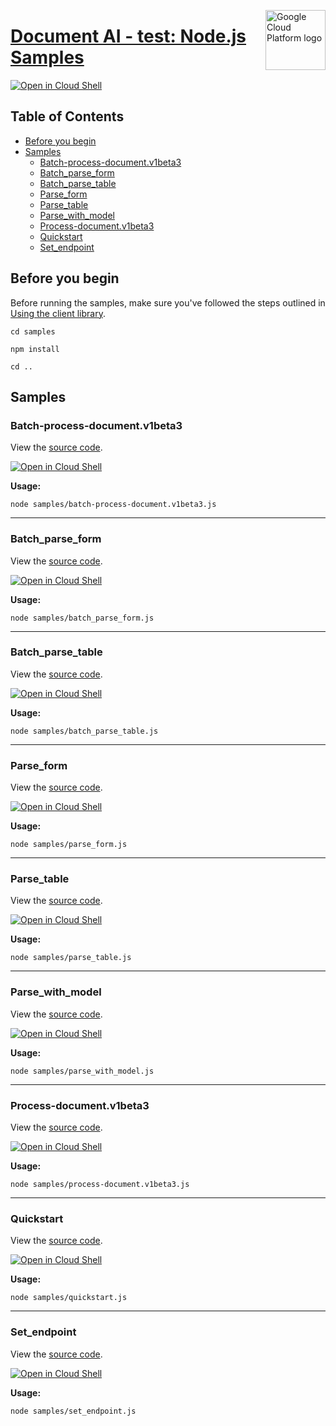 [//]: # "This README.md file is auto-generated, all changes to this file will be lost."
[//]: # "To regenerate it, use `python -m synthtool`."
<img src="https://avatars2.githubusercontent.com/u/2810941?v=3&s=96" alt="Google Cloud Platform logo" title="Google Cloud Platform" align="right" height="96" width="96"/>

# [Document AI - test: Node.js Samples](https://github.com/googleapis/nodejs-document-ai)

[![Open in Cloud Shell][shell_img]][shell_link]



## Table of Contents

* [Before you begin](#before-you-begin)
* [Samples](#samples)
  * [Batch-process-document.v1beta3](#batch-process-document.v1beta3)
  * [Batch_parse_form](#batch_parse_form)
  * [Batch_parse_table](#batch_parse_table)
  * [Parse_form](#parse_form)
  * [Parse_table](#parse_table)
  * [Parse_with_model](#parse_with_model)
  * [Process-document.v1beta3](#process-document.v1beta3)
  * [Quickstart](#quickstart)
  * [Set_endpoint](#set_endpoint)

## Before you begin

Before running the samples, make sure you've followed the steps outlined in
[Using the client library](https://github.com/googleapis/nodejs-document-ai#using-the-client-library).

`cd samples`

`npm install`

`cd ..`

## Samples



### Batch-process-document.v1beta3

View the [source code](https://github.com/googleapis/nodejs-document-ai/blob/master/samples/batch-process-document.v1beta3.js).

[![Open in Cloud Shell][shell_img]](https://console.cloud.google.com/cloudshell/open?git_repo=https://github.com/googleapis/nodejs-document-ai&page=editor&open_in_editor=samples/batch-process-document.v1beta3.js,samples/README.md)

__Usage:__


`node samples/batch-process-document.v1beta3.js`


-----




### Batch_parse_form

View the [source code](https://github.com/googleapis/nodejs-document-ai/blob/master/samples/batch_parse_form.js).

[![Open in Cloud Shell][shell_img]](https://console.cloud.google.com/cloudshell/open?git_repo=https://github.com/googleapis/nodejs-document-ai&page=editor&open_in_editor=samples/batch_parse_form.js,samples/README.md)

__Usage:__


`node samples/batch_parse_form.js`


-----




### Batch_parse_table

View the [source code](https://github.com/googleapis/nodejs-document-ai/blob/master/samples/batch_parse_table.js).

[![Open in Cloud Shell][shell_img]](https://console.cloud.google.com/cloudshell/open?git_repo=https://github.com/googleapis/nodejs-document-ai&page=editor&open_in_editor=samples/batch_parse_table.js,samples/README.md)

__Usage:__


`node samples/batch_parse_table.js`


-----




### Parse_form

View the [source code](https://github.com/googleapis/nodejs-document-ai/blob/master/samples/parse_form.js).

[![Open in Cloud Shell][shell_img]](https://console.cloud.google.com/cloudshell/open?git_repo=https://github.com/googleapis/nodejs-document-ai&page=editor&open_in_editor=samples/parse_form.js,samples/README.md)

__Usage:__


`node samples/parse_form.js`


-----




### Parse_table

View the [source code](https://github.com/googleapis/nodejs-document-ai/blob/master/samples/parse_table.js).

[![Open in Cloud Shell][shell_img]](https://console.cloud.google.com/cloudshell/open?git_repo=https://github.com/googleapis/nodejs-document-ai&page=editor&open_in_editor=samples/parse_table.js,samples/README.md)

__Usage:__


`node samples/parse_table.js`


-----




### Parse_with_model

View the [source code](https://github.com/googleapis/nodejs-document-ai/blob/master/samples/parse_with_model.js).

[![Open in Cloud Shell][shell_img]](https://console.cloud.google.com/cloudshell/open?git_repo=https://github.com/googleapis/nodejs-document-ai&page=editor&open_in_editor=samples/parse_with_model.js,samples/README.md)

__Usage:__


`node samples/parse_with_model.js`


-----




### Process-document.v1beta3

View the [source code](https://github.com/googleapis/nodejs-document-ai/blob/master/samples/process-document.v1beta3.js).

[![Open in Cloud Shell][shell_img]](https://console.cloud.google.com/cloudshell/open?git_repo=https://github.com/googleapis/nodejs-document-ai&page=editor&open_in_editor=samples/process-document.v1beta3.js,samples/README.md)

__Usage:__


`node samples/process-document.v1beta3.js`


-----




### Quickstart

View the [source code](https://github.com/googleapis/nodejs-document-ai/blob/master/samples/quickstart.js).

[![Open in Cloud Shell][shell_img]](https://console.cloud.google.com/cloudshell/open?git_repo=https://github.com/googleapis/nodejs-document-ai&page=editor&open_in_editor=samples/quickstart.js,samples/README.md)

__Usage:__


`node samples/quickstart.js`


-----




### Set_endpoint

View the [source code](https://github.com/googleapis/nodejs-document-ai/blob/master/samples/set_endpoint.js).

[![Open in Cloud Shell][shell_img]](https://console.cloud.google.com/cloudshell/open?git_repo=https://github.com/googleapis/nodejs-document-ai&page=editor&open_in_editor=samples/set_endpoint.js,samples/README.md)

__Usage:__


`node samples/set_endpoint.js`






[shell_img]: https://gstatic.com/cloudssh/images/open-btn.png
[shell_link]: https://console.cloud.google.com/cloudshell/open?git_repo=https://github.com/googleapis/nodejs-document-ai&page=editor&open_in_editor=samples/README.md
[product-docs]: https://cloud.google.com/document-understanding/docs/
